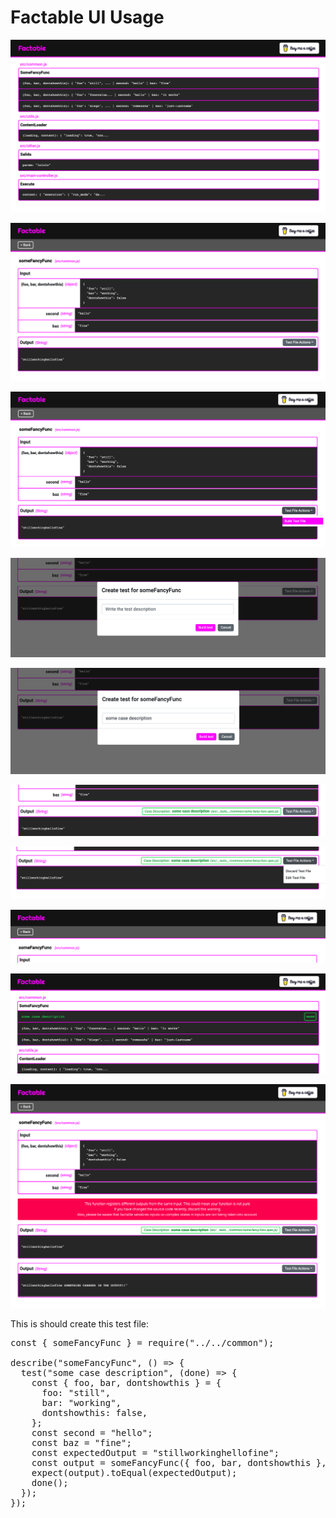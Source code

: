 # **Factable UI** Usage

<p align="center"><img src="../misc/ui/01.png" alt="Step 1"/></p>
<p align="center"><img src="../misc/ui/02.png" alt="Step 2"/></p>
<p align="center"><img src="../misc/ui/03.png" alt="Step 3"/></p>
<p align="center"><img src="../misc/ui/04.png" alt="Step 4"/></p>
<p align="center"><img src="../misc/ui/05.png" alt="Step 5"/></p>
<p align="center"><img src="../misc/ui/06.png" alt="Step 6"/></p>
<p align="center"><img src="../misc/ui/07.png" alt="Step 7"/></p>
<p align="center"><img src="../misc/ui/08.png" alt="Step 8"/></p>
<p align="center"><img src="../misc/ui/09.png" alt="Step 9"/></p>
<p align="center"><img src="../misc/ui/10.png" alt="Step 10"/></p>

This is should create this test file:

<pre lang="js">
const { someFancyFunc } = require("../../common");

describe("someFancyFunc", () => {
  test("some case description", (done) => {
    const { foo, bar, dontshowthis } = {
      foo: "still",
      bar: "working",
      dontshowthis: false,
    };
    const second = "hello";
    const baz = "fine";
    const expectedOutput = "stillworkinghellofine";
    const output = someFancyFunc({ foo, bar, dontshowthis }, second)(baz);
    expect(output).toEqual(expectedOutput);
    done();
  });
});
</pre>
